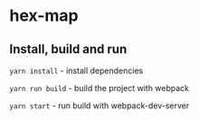 # hex-map

## Install, build and run
`yarn install`    - install dependencies

`yarn run build`  - build the project with webpack

`yarn start`      - run build with webpack-dev-server